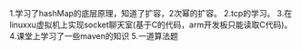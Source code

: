 1.学习了hashMap的底层原理，知道了扩容，2次幂的扩容。
2.tcp的学习。
3.在linuxxu虚拟机上实现socket聊天室(基于C的代码，arm开发板只能读取C代码)。
4.课堂上学习了一些maven的知识
5.一道算法题